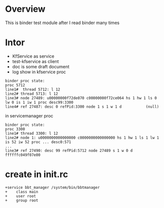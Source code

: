 # Overview

This is binder test module after I read binder many times

# Intor

- KfService as service
- test-kfservice as client
- doc is some draft document
- log show
in kfservice proc
```
binder proc state:
proc 5712
line1#  thread 5712: l 12
line2# thread 5713: l 12
line3# node 27489: u00000000f72de070 c00000000f72ce064 hs 1 hw 1 ls 0 lw 0 is 1 iw 1 proc desc99:3300
line4# ref 27487: desc 0 refPid:3300 node 1 s 1 w 1 d           (null)
```

in servicemanager proc
```
binder proc state:
proc 3300
line1# thread 3300: l 12
line2# node 1: u0000000000000000 c0000000000000000 hs 1 hw 1 ls 1 lw 1 is 52 iw 52 proc ... desc0:571
...
line3# ref 27490: desc 99 refPid:5712 node 27489 s 1 w 0 d ffffffc049f07e00
```

# create in init.rc

```
+service bbt_manager /system/bin/bbtmanager
+    class main
+    user root
+    group root

```
